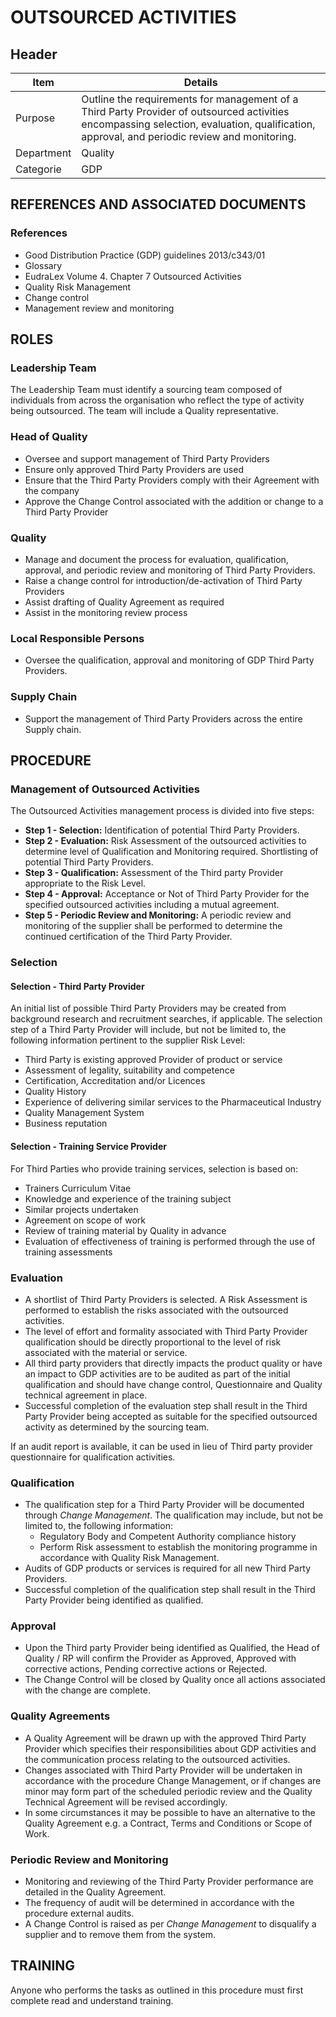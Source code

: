 # OUTSOURCED ACTIVITIES

## Header


|Item          |Details                                                                                                                 
|--------------|-----------| 
|Purpose       |Outline the requirements for management of a Third Party Provider of outsourced activities encompassing selection, evaluation, qualification, approval, and periodic review and monitoring.                                                                 
|Department    |Quality                                                                                                                 
|Categorie     |GDP                                                                                                                     

## REFERENCES AND ASSOCIATED DOCUMENTS

### References

* Good Distribution Practice (GDP) guidelines 2013/c343/01
* Glossary
* EudraLex Volume 4. Chapter 7 Outsourced Activities
* Quality Risk Management
* Change control
* Management review and monitoring

## ROLES

### Leadership Team
The Leadership Team must identify a sourcing team composed of individuals from across the organisation who reflect the type of activity being outsourced. The team will include a Quality representative.

### Head of Quality
* Oversee and support management of Third Party Providers
* Ensure only approved Third Party Providers are used
* Ensure that the Third Party Providers comply with their Agreement with the company
* Approve the Change Control associated with the addition or change to a Third Party Provider

### Quality
* Manage and document the process for evaluation, qualification, approval, and periodic review and monitoring of Third Party Providers.
* Raise a change control for introduction/de-activation of Third Party Providers
* Assist drafting of Quality Agreement as required
* Assist in the monitoring review process

### Local Responsible Persons
* Oversee the qualification, approval and monitoring of GDP Third Party Providers.

### Supply Chain
* Support the management of Third Party Providers across the entire Supply chain.

## PROCEDURE

### Management of Outsourced Activities

The Outsourced Activities management process is divided into five steps:

* **Step 1 - Selection:** Identification of potential Third Party Providers.
* **Step 2 - Evaluation:** Risk Assessment of the outsourced activities to determine level of Qualification and Monitoring required. Shortlisting of potential Third Party Providers.
* **Step 3 - Qualification:** Assessment of the Third party Provider appropriate to the Risk Level.
* **Step 4 - Approval:** Acceptance or Not of Third Party Provider for the specified outsourced activities including a mutual agreement.
* **Step 5 - Periodic Review and Monitoring:** A periodic review and monitoring of the supplier shall be performed to determine the continued certification of the Third Party Provider.

### Selection

#### Selection - Third Party Provider
An initial list of possible Third Party Providers may be created from background research and recruitment searches, if applicable.
The selection step of a Third Party Provider will include, but not be limited to, the following information pertinent to the supplier Risk Level:
* Third Party is existing approved Provider of product or service
* Assessment of legality, suitability and competence
* Certification, Accreditation and/or Licences
* Quality History
* Experience of delivering similar services to the Pharmaceutical Industry
* Quality Management System
* Business reputation

#### Selection - Training Service Provider
For Third Parties who provide training services, selection is based on:
* Trainers Curriculum Vitae
* Knowledge and experience of the training subject
* Similar projects undertaken
* Agreement on scope of work
* Review of training material by Quality in advance
* Evaluation of effectiveness of training is performed through the use of training assessments

### Evaluation
* A shortlist of Third Party Providers is selected. A Risk Assessment is performed to establish the risks associated with the outsourced activities. 
* The level of effort and formality associated with Third Party Provider qualification should be directly proportional to the level of risk associated with the material or service. 
* All third party providers that directly impacts the product quality or have an impact to GDP activities are to be audited as part of the initial qualification and should have change control, Questionnaire and Quality technical agreement in place. 
* Successful completion of the evaluation step shall result in the Third Party Provider being accepted as suitable for the specified outsourced activity as determined by the sourcing team.

If an audit report is available, it can be used in lieu of Third party provider questionnaire for qualification activities.

### Qualification
* The qualification step for a Third Party Provider will be documented through *Change Management*. The qualification may include, but not be limited to, the following information:
  * Regulatory Body and Competent Authority compliance history
  * Perform Risk assessment to establish the monitoring programme in accordance with Quality Risk Management. 
* Audits of GDP products or services is required for all new Third Party Providers. 
* Successful completion of the qualification step shall result in the Third Party Provider being identified as qualified.

### Approval
* Upon the Third party Provider being identified as Qualified, the Head of Quality / RP will confirm the Provider as Approved, Approved with corrective actions, Pending corrective actions or Rejected. 
* The Change Control will be closed by Quality once all actions associated with the change are complete.

### Quality Agreements
* A Quality Agreement will be drawn up with the approved Third Party Provider which specifies their responsibilities about GDP activities and the communication process relating to the outsourced activities. 
* Changes associated with Third Party Provider will be undertaken in accordance with the procedure Change Management, or if changes are minor may form part of the scheduled periodic review and the Quality Technical Agreement will be revised accordingly.
* In some circumstances it may be possible to have an alternative to the Quality Agreement e.g. a Contract, Terms and Conditions or Scope of Work.

### Periodic Review and Monitoring
* Monitoring and reviewing of the Third Party Provider performance are detailed in the Quality Agreement.
* The frequency of audit will be determined in accordance with the procedure external audits.
* A Change Control is raised as per *Change Management* to disqualify a supplier and to remove them from the system.

## TRAINING 
Anyone who performs the tasks as outlined in this procedure must first complete read and understand training.


[GMP Guidelines]: https://ec.europa.eu/health/documents/eudralex/vol-4_en]
[GDP Guidelines]: https://eur-lex.europa.eu/LexUriServ/LexUriServ.do?uri=OJ:C:2013:343:0001:0014:EN:PDF
[AMXWS]: /procedures/Procedure_GDP_AMXWS_Management_of_Standard_Operating_Procedures.md
[XIDEX]: /procedures/Procedure_GDP_XIDEX_Responsible_Person.md
[BWRPX]: /procedures/Procedure_GDP_BWRPX_Documentation_Control.md
[XCEUG]: /procedures/Procedure_GDP_XCEUG_Deviations.md
[UYNEF]: /procedures/Procedure_GDP_UYNEF_Change_control.md
[OZCFN]: /procedures/Procedure_GDP_OZCFN_Management_review_and_monitoring.md
[LBHIY]: /procedures/Procedure_GDP_LBHIY_Quality_Risk_Management.md
[ZWJPR]: /procedures/Procedure_GDP_ZWJPR_Training.md
[VQICE]: /procedures/Procedure_GDP_VQICE_Receipt_of_medicinal_products.md
[AGTXC]: /procedures/Procedure_GDP_AGTXC_Establishing_the_authority_of_suppliers_to_supply_medicinal_products.md
[ZIWKI]: /procedures/Procedure_GDP_ZIWKI_Customer_complaints.md
[VOZWP]: /procedures/Procedure_GDP_VOZWP_Recall_procedure.md
[HBQIN]: /procedures/Procedure_GDP_HBQIN_Outsourced_activities.md
[GMQHI]: /procedures/Procedure_GDP_GMQHI_Self-inspections.md
[VTOMR]: /procedures/Procedure_GDP_VTOMR_Falsified_Medicinal_Products.md
[BMAXZ]: /procedures/Procedure_GDP_BMAXZ_Medicinal_Product_Returns.md
[YUISV]: /procedures/Procedure_GDP_YUISV_CAPA.md
[QEAIC]: /procedures/Document_QEAIC_Glossary.md
[GGNHM]: /procedures/Procedure_GDP_GGNHM_Reporting_of_Adverse_Events.md

